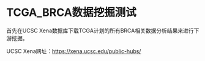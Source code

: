 # TCGA_BRCA数据挖掘测试

首先在UCSC Xena数据库下载TCGA计划的所有BRCA相关数据分析结果来进行下游挖掘。

UCSC Xena网址：https://xena.ucsc.edu/public-hubs/


